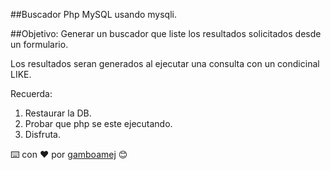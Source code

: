 ##Buscador Php MySQL usando mysqli.

##Objetivo: Generar un buscador que liste los resultados solicitados desde un formulario.

Los resultados seran generados al ejecutar una consulta con un condicinal LIKE.

Recuerda:
1. Restaurar la DB.
2. Probar que php se este ejecutando.
3. Disfruta.

⌨️ con ❤️ por [gamboamej](https://github.com/gamboamej) 😊
